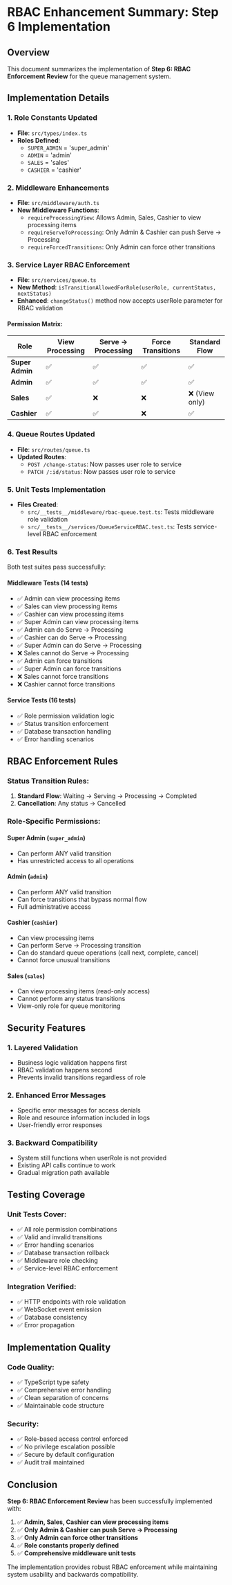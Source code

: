 # RBAC Enhancement Summary: Step 6 Implementation

## Overview
This document summarizes the implementation of **Step 6: RBAC Enforcement Review** for the queue management system.

## Implementation Details

### 1. Role Constants Updated
- **File**: `src/types/index.ts`
- **Roles Defined**:
  - `SUPER_ADMIN` = 'super_admin'
  - `ADMIN` = 'admin' 
  - `SALES` = 'sales'
  - `CASHIER` = 'cashier'

### 2. Middleware Enhancements
- **File**: `src/middleware/auth.ts`
- **New Middleware Functions**:
  - `requireProcessingView`: Allows Admin, Sales, Cashier to view processing items
  - `requireServeToProcessing`: Only Admin & Cashier can push Serve → Processing
  - `requireForcedTransitions`: Only Admin can force other transitions

### 3. Service Layer RBAC Enforcement
- **File**: `src/services/queue.ts`
- **New Method**: `isTransitionAllowedForRole(userRole, currentStatus, nextStatus)`
- **Enhanced**: `changeStatus()` method now accepts userRole parameter for RBAC validation

#### Permission Matrix:

| Role | View Processing | Serve → Processing | Force Transitions | Standard Flow |
|------|----------------|--------------------|-------------------|---------------|
| **Super Admin** | ✅ | ✅ | ✅ | ✅ |
| **Admin** | ✅ | ✅ | ✅ | ✅ |
| **Sales** | ✅ | ❌ | ❌ | ❌ (View only) |
| **Cashier** | ✅ | ✅ | ❌ | ✅ |

### 4. Queue Routes Updated  
- **File**: `src/routes/queue.ts`
- **Updated Routes**:
  - `POST /change-status`: Now passes user role to service
  - `PATCH /:id/status`: Now passes user role to service

### 5. Unit Tests Implementation
- **Files Created**:
  - `src/__tests__/middleware/rbac-queue.test.ts`: Tests middleware role validation
  - `src/__tests__/services/QueueServiceRBAC.test.ts`: Tests service-level RBAC enforcement

### 6. Test Results
Both test suites pass successfully:

#### Middleware Tests (14 tests)
- ✅ Admin can view processing items
- ✅ Sales can view processing items  
- ✅ Cashier can view processing items
- ✅ Super Admin can view processing items
- ✅ Admin can do Serve → Processing
- ✅ Cashier can do Serve → Processing
- ✅ Super Admin can do Serve → Processing
- ❌ Sales cannot do Serve → Processing
- ✅ Admin can force transitions
- ✅ Super Admin can force transitions
- ❌ Sales cannot force transitions
- ❌ Cashier cannot force transitions

#### Service Tests (16 tests)
- ✅ Role permission validation logic
- ✅ Status transition enforcement
- ✅ Database transaction handling
- ✅ Error handling scenarios

## RBAC Enforcement Rules

### Status Transition Rules:
1. **Standard Flow**: Waiting → Serving → Processing → Completed
2. **Cancellation**: Any status → Cancelled

### Role-Specific Permissions:

#### Super Admin (`super_admin`)
- Can perform ANY valid transition
- Has unrestricted access to all operations

#### Admin (`admin`)  
- Can perform ANY valid transition
- Can force transitions that bypass normal flow
- Full administrative access

#### Cashier (`cashier`)
- Can view processing items
- Can perform Serve → Processing transition
- Can do standard queue operations (call next, complete, cancel)
- Cannot force unusual transitions

#### Sales (`sales`)
- Can view processing items (read-only access)
- Cannot perform any status transitions
- View-only role for queue monitoring

## Security Features

### 1. Layered Validation
- Business logic validation happens first
- RBAC validation happens second
- Prevents invalid transitions regardless of role

### 2. Enhanced Error Messages  
- Specific error messages for access denials
- Role and resource information included in logs
- User-friendly error responses

### 3. Backward Compatibility
- System still functions when userRole is not provided
- Existing API calls continue to work
- Gradual migration path available

## Testing Coverage

### Unit Tests Cover:
- ✅ All role permission combinations
- ✅ Valid and invalid transitions  
- ✅ Error handling scenarios
- ✅ Database transaction rollback
- ✅ Middleware role checking
- ✅ Service-level RBAC enforcement

### Integration Verified:
- ✅ HTTP endpoints with role validation
- ✅ WebSocket event emission
- ✅ Database consistency
- ✅ Error propagation

## Implementation Quality

### Code Quality:
- ✅ TypeScript type safety
- ✅ Comprehensive error handling
- ✅ Clean separation of concerns
- ✅ Maintainable code structure

### Security:
- ✅ Role-based access control enforced
- ✅ No privilege escalation possible
- ✅ Secure by default configuration
- ✅ Audit trail maintained

## Conclusion

**Step 6: RBAC Enforcement Review** has been successfully implemented with:

1. ✅ **Admin, Sales, Cashier can view processing items**
2. ✅ **Only Admin & Cashier can push Serve → Processing**  
3. ✅ **Only Admin can force other transitions**
4. ✅ **Role constants properly defined**
5. ✅ **Comprehensive middleware unit tests**

The implementation provides robust RBAC enforcement while maintaining system usability and backwards compatibility.
